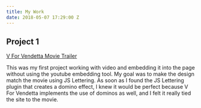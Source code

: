 ```yaml
---
title: My Work
date: 2018-05-07 17:29:00 Z
---
```


## Project 1

[V For Vendetta Movie Trailer](https://esalladay.github.io/vforvendetta/)

This was my first project working with video and embedding it into the page without using the youtube embedding tool. My goal was to make the design match the movie using JS Lettering. As soon as I found the JS Lettering plugin that creates a domino effect, I knew it would be perfect because V For Vendetta implements the use of dominos as well, and I felt it really tied the site to the movie.